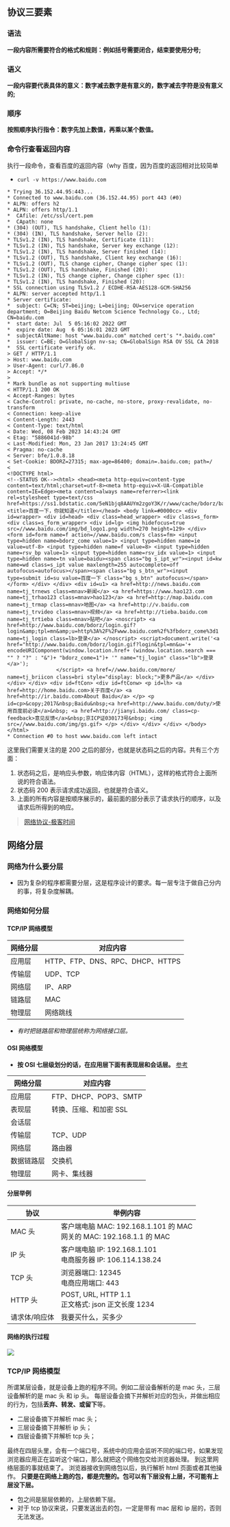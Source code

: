 ## 协议三要素

### 语法

**一段内容所需要符合的格式和规则：例如括号需要闭合，结束要使用分号;**

### 语义

**一段内容要代表具体的意义：数字减去数字是有意义的，数字减去字符是没有意义的;**

### 顺序

**按照顺序执行指令：数字先加上数值，再乘以某个数值。**

### 命令行查看返回内容

执行一段命令，查看百度的返回内容（why 百度，因为百度的返回相对比较简单
* `curl -v https://www.baidu.com`

```shell
* Trying 36.152.44.95:443...
* Connected to www.baidu.com (36.152.44.95) port 443 (#0)
* ALPN: offers h2
* ALPN: offers http/1.1
*  CAfile: /etc/ssl/cert.pem
*  CApath: none
* (304) (OUT), TLS handshake, Client hello (1):
* (304) (IN), TLS handshake, Server hello (2):
* TLSv1.2 (IN), TLS handshake, Certificate (11):
* TLSv1.2 (IN), TLS handshake, Server key exchange (12):
* TLSv1.2 (IN), TLS handshake, Server finished (14):
* TLSv1.2 (OUT), TLS handshake, Client key exchange (16):
* TLSv1.2 (OUT), TLS change cipher, Change cipher spec (1):
* TLSv1.2 (OUT), TLS handshake, Finished (20):
* TLSv1.2 (IN), TLS change cipher, Change cipher spec (1):
* TLSv1.2 (IN), TLS handshake, Finished (20):
* SSL connection using TLSv1.2 / ECDHE-RSA-AES128-GCM-SHA256
* ALPN: server accepted http/1.1
* Server certificate:
*  subject: C=CN; ST=beijing; L=beijing; OU=service operation department; O=Beijing Baidu Netcom Science Technology Co., Ltd; CN=baidu.com
*  start date: Jul  5 05:16:02 2022 GMT
*  expire date: Aug  6 05:16:01 2023 GMT
*  subjectAltName: host "www.baidu.com" matched cert's "*.baidu.com"
*  issuer: C=BE; O=GlobalSign nv-sa; CN=GlobalSign RSA OV SSL CA 2018
*  SSL certificate verify ok.
> GET / HTTP/1.1
> Host: www.baidu.com
> User-Agent: curl/7.86.0
> Accept: */*
>
* Mark bundle as not supporting multiuse
< HTTP/1.1 200 OK
< Accept-Ranges: bytes
< Cache-Control: private, no-cache, no-store, proxy-revalidate, no-transform
< Connection: keep-alive
< Content-Length: 2443
< Content-Type: text/html
< Date: Wed, 08 Feb 2023 14:43:24 GMT
< Etag: "5886041d-98b"
< Last-Modified: Mon, 23 Jan 2017 13:24:45 GMT
< Pragma: no-cache
< Server: bfe/1.0.8.18
< Set-Cookie: BDORZ=27315; max-age=86400; domain=.baidu.com; path=/
<
<!DOCTYPE html>
<!--STATUS OK--><html> <head><meta http-equiv=content-type content=text/html;charset=utf-8><meta http-equiv=X-UA-Compatible content=IE=Edge><meta content=always name=referrer><link rel=stylesheet type=text/css href=https://ss1.bdstatic.com/5eN1bjq8AAUYm2zgoY3K/r/www/cache/bdorz/baidu.min.css><title>百度一下，你就知道</title></head> <body link=#0000cc> <div id=wrapper> <div id=head> <div class=head_wrapper> <div class=s_form> <div class=s_form_wrapper> <div id=lg> <img hidefocus=true src=//www.baidu.com/img/bd_logo1.png width=270 height=129> </div> <form id=form name=f action=//www.baidu.com/s class=fm> <input type=hidden name=bdorz_come value=1> <input type=hidden name=ie value=utf-8> <input type=hidden name=f value=8> <input type=hidden name=rsv_bp value=1> <input type=hidden name=rsv_idx value=1> <input type=hidden name=tn value=baidu><span class="bg s_ipt_wr"><input id=kw name=wd class=s_ipt value maxlength=255 autocomplete=off autofocus=autofocus></span><span class="bg s_btn_wr"><input type=submit id=su value=百度一下 class="bg s_btn" autofocus></span> </form> </div> </div> <div id=u1> <a href=http://news.baidu.com name=tj_trnews class=mnav>新闻</a> <a href=https://www.hao123.com name=tj_trhao123 class=mnav>hao123</a> <a href=http://map.baidu.com name=tj_trmap class=mnav>地图</a> <a href=http://v.baidu.com name=tj_trvideo class=mnav>视频</a> <a href=http://tieba.baidu.com name=tj_trtieba class=mnav>贴吧</a> <noscript> <a href=http://www.baidu.com/bdorz/login.gif?login&amp;tpl=mn&amp;u=http%3A%2F%2Fwww.baidu.com%2f%3fbdorz_come%3d1 name=tj_login class=lb>登录</a> </noscript> <script>document.write('<a href="http://www.baidu.com/bdorz/login.gif?login&tpl=mn&u='+ encodeURIComponent(window.location.href+ (window.location.search === "" ? "?" : "&")+ "bdorz_come=1")+ '" name="tj_login" class="lb">登录</a>');
                </script> <a href=//www.baidu.com/more/ name=tj_briicon class=bri style="display: block;">更多产品</a> </div> </div> </div> <div id=ftCon> <div id=ftConw> <p id=lh> <a href=http://home.baidu.com>关于百度</a> <a href=http://ir.baidu.com>About Baidu</a> </p> <p id=cp>&copy;2017&nbsp;Baidu&nbsp;<a href=http://www.baidu.com/duty/>使用百度前必读</a>&nbsp; <a href=http://jianyi.baidu.com/ class=cp-feedback>意见反馈</a>&nbsp;京ICP证030173号&nbsp; <img src=//www.baidu.com/img/gs.gif> </p> </div> </div> </div> </body> </html>
* Connection #0 to host www.baidu.com left intact
```

这里我们需要关注的是 200 之后的部分，也就是状态码之后的内容。共有三个方面：
1. 状态码之后，是响应头参数，响应体内容（HTML），这样的格式符合上面所说的符合语法。
2. 状态码 200 表示请求成功返回，也就是符合语义。
3. 上面的所有内容是按顺序展示的，最前面的部分表示了请求执行的顺序，以及请求后所得到的响应。

> [网络协议-极客时间](https://time.geekbang.org/column/article/8975)

## 网络分层

### 网络为什么要分层

* 因为复杂的程序都需要分层，这是程序设计的要求。每一层专注于做自己分内的事，将复杂度解耦。

### 网络如何分层

#### TCP/IP 网络模型

| 网络分层 | 对应内容                         |
| -------- | -------------------------------- |
| 应用层   | HTTP、FTP、DNS、RPC、DHCP、HTTPS |
| 传输层   | UDP、TCP                        |
| 网络层   | IP、ARP                          |
| 链路层   | MAC                              |
| 物理层   | 网络跳线                         |

* *有时把链路层和物理层统称为网络接口层。*

#### OSI 网络模型

* **按 OSI 七层级划分的话，在应用层下面有表现层和会话层。** [参考](https://developer.aliyun.com/article/47151)

| 网络分层 | 对应内容                         |
| -------- | -------------------------------- |
| 应用层   | FTP、DHCP、POP3、SMTP |
| 表现层   |         转换、压缩、和加密 SSL               |
| 会话层   | |
| 传输层   |         TCP、UDP                      |
| 网络层   | 路由器                       |
| 数据链路层   | 交换机                     |
| 物理层         |                                  网卡、集线器|

#### 分层举例

| 协议          | 举例内容                                                                |
| ------------- | ----------------------------------------------------------------------- |
| MAC 头        | 客户端电脑 MAC: 192.168.1.101 的 MAC<br/>网关的 MAC: 192.168.1.1 的 MAC |
| IP 头         | 客户端电脑 IP: 192.168.1.101 <br/> 电商服务器 IP: 106.114.138.24        |
| TCP 头        | 浏览器端口: 12345 <br/> 电商应用端口: 443                               |
| HTTP 头       | POST, URL, HTTP 1.1 <br/> 正文格式: json 正文长度 1234                  |
| 请求体/响应体 | 我要买什么，买多少                                                      |


#### 网络的执行过程

![](https://static001.geekbang.org/resource/image/5c/76/5c00f6e610f533d17fb4ad7decacc776.jpg?wh=3226*3472)

### TCP/IP 网络模型

所谓某层设备，就是设备上跑的程序不同。例如二层设备解析的是 mac 头，三层设备解析的是 mac 头 和 ip 头。
每层设备会摘下并解析对应的包头，并做出相应的行为，包括**丢弃、转发、或留下**等。
* 二层设备摘下并解析 mac 头；
* 三层设备摘下并解析 ip 头；
* 四层设备摘下并解析 tcp 头；

最终在四层头里，会有一个端口号，系统中的应用会监听不同的端口号，如果发现浏览器应用正在监听这个端口，那么就把这个网络包交给浏览器处理。
到这里网络层面的事就结束了。
浏览器接收到网络包以后，执行解析 html 页面或者其他操作。
**只要是在网络上跑的包，都是完整的。包可以有下层没有上层，不可能有上层没下层。**
* 包之间是层层依赖的，上层依赖下层。
* 对于 tcp 协议来说，只要发送出去的包，一定是带有 mac 层和 ip 层的，否则无法发送。
